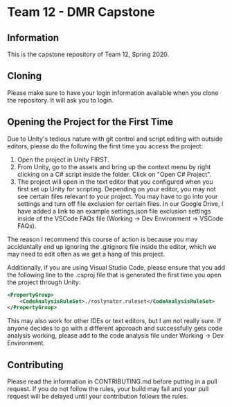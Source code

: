 # Team 12 - DMR Capstone

## Information
This is the capstone repository of Team 12, Spring 2020.

## Cloning
Please make sure to have your login information available when you clone the repository. It will ask you to login.

## Opening the Project for the First Time
Due to Unity's tedious nature with git control and script editing with outside editors, please do the following the first time you access the project:
1. Open the project in Unity FIRST.
2. From Unity, go to the assets and bring up the context menu by right clicking on a C# script inside the folder. Click on "Open C# Project".
3. The project will open in the text editor that you configured when you first set up Unity for scripting. Depending on your editor, you may not see certain files relevant to your project. You may have to go into your settings and turn off file exclusion for certain files. In our Google Drive, I have added a link to an example settings.json file exclusion settings inside of the VSCode FAQs file (Working -> Dev Environment -> VSCode FAQs).

The reason I recommend this course of action is because you may accidentally end up ignoring the .gitignore file inside the editor, which we may need to edit often as we get a hang of this project.

Additionally, if you are using Visual Studio Code, please ensure that you add the following line to the .csproj file that is generated the first time you open the project through Unity:
```xml
<PropertyGroup>
    <CodeAnalysisRuleSet>./roslynator.ruleset</CodeAnalysisRuleSet>
</PropertyGroup>
```
This may also work for other IDEs or text editors, but I am not really sure. If anyone decides to go with a different approach and successfully gets code analysis working, please add to the code analysis file under Working -> Dev Environment.

## Contributing
Please read the information in CONTRIBUTING.md before putting in a pull request. If you do not follow the rules, your build may fail and your pull request will be delayed until your contribution follows the rules.
